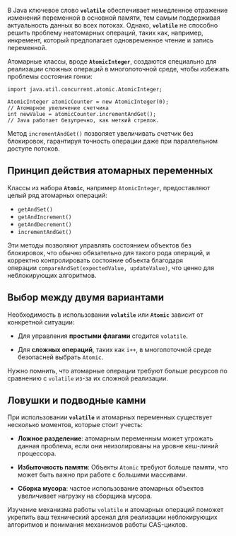 В Java ключевое слово **`volatile`** обеспечивает немедленное отражение изменений переменной в основной памяти, тем самым поддерживая актуальность данных во всех потоках. Однако, **`volatile`** не способно решить проблему неатомарных операций, таких как, например, инкремент, который предполагает одновременное чтение и запись переменной.

Атомарные классы, вроде **`AtomicInteger`**, создаются специально для реализации сложных операций в многопоточной среде, чтобы избежать проблемы состояния гонки:

```
import java.util.concurrent.atomic.AtomicInteger; 

AtomicInteger atomicCounter = new AtomicInteger(0); 
// Атомарное увеличение счетчика 
int newValue = atomicCounter.incrementAndGet(); 
// Java работает безупречно, как меткий стрелок.
```

Метод `incrementAndGet()` позволяет увеличивать счетчик без блокировок, гарантируя точность операции даже при параллельном доступе потоков.

## Принцип действия атомарных переменных

Классы из набора **`Atomic`**, например `AtomicInteger`, предоставляют целый ряд атомарных операций:

- `getAndSet()`
- `getAndIncrement()`
- `getAndDecrement()`
- `incrementAndGet()`

Эти методы позволяют управлять состоянием объектов без блокировок, что обычно обязательно для такого рода операций, и корректно контролировать состояние объекта благодаря операции `compareAndSet(expectedValue, updateValue)`, что ценно для неблокирующих алгоритмов.

## Выбор между двумя вариантами

Необходимость в использовании **`volatile`** или **`Atomic`** зависит от конкретной ситуации:

- Для управления **простыми флагами** сгодится `volatile`.
    
- Для **сложных операций**, таких как `i++`, в многопоточной среде безопасней выбрать `Atomic`.
    

Нужно помнить, что атомарные операции требуют больше ресурсов по сравнению с `volatile` из-за их сложной реализации.

## Ловушки и подводные камни

При использовании **`volatile`** и атомарных переменных существует несколько моментов, которые стоит учесть:

- **Ложное разделение**: атомарным переменным может угрожать данная проблема, если они неизолированы на уровне кеш-линий процессора.
    
- **Избыточность памяти**: Объекты `Atomic` требуют больше памяти, что может быть важно при работе с большими массивами.
    
- **Сборка мусора**: частое использование атомарных объектов увеличивает нагрузку на сборщика мусора.
    

Изучение механизма работы `volatile` и атомарных операций поможет укрепить ваш технический арсенал для реализации неблокирующих алгоритмов и понимания механизмов работы CAS-циклов.